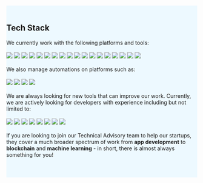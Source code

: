 <link href="https://unpkg.com/tailwindcss@^2/dist/tailwind.min.css" rel="stylesheet">

<div style="background-color: #edf9ff;" class="px-5 py-23">  
  <br>
  <h2 class="text-center text-4xl">Tech Stack</h2>
  <div id="tech-stack">
     <div>We currently work with the following platforms and tools:</div>
     <br>
     <div class="flex-wrap flex justify-center">   
       <a href="https://azure.microsoft.com/" target="_blank"><img style="background-color: transparent;" class="p-5 h-10" src="assets/img/azure.svg"></a>
       <a href="https://azure.microsoft.com/" target="_blank"><img style="background-color: transparent;" class="p-5 h-10" src="assets/img/github.png"></a>
       <a href="https://www.docker.com/" target="_blank"><img style="background-color: transparent;" class="p-5 h-10" src="assets/img/docker.png"></a>
       <a href="https://www.terraform.io/" target="_blank"><img style="background-color: transparent;" class="p-5 h-10" src="assets/img/terraform.png"></a>
       <a href="https://github.com/features/actions" target="_blank"><img style="background-color: transparent;" class="p-5 h-10" src="assets/img/github_actions.png"></a>
       <a href="https://www.skeema.io/" target="_blank"><img style="background-color: transparent;" class="p-5 h-10" src="assets/img/skeema.png"></a>
       <a href="https://developer.wordpress.org/" target="_blank"><img style="background-color: transparent;" class="p-5 h-10" src="assets/img/wordpress.png"></a>
       <a href="https://dev.mysql.com/" target="_blank"><img style="background-color: transparent;" class="p-5 h-10" src="assets/img/mysql.png"></a>
       <a href="https://sass-lang.com/" target="_blank"><img style="background-color: transparent;" class="p-5 h-10" src="assets/img/sass.png"></a>
       <a href="https://d3js.org/" target="_blank"><img style="background-color: transparent;" class="p-5 h-10" src="assets/img/d3.svg"></a>
       <a href="https://jquery.com/" target="_blank"><img style="background-color: transparent;" class="p-5 h-10" src="assets/img/jquery.png"></a>
       <a href="https://www.djangoproject.com/" target="_blank"><img style="background-color: transparent;" class="p-5 h-10" src="assets/img/django.png"></a>
       <a href="https://reactjs.org/" target="_blank"><img style="background-color: transparent;" class="p-5 h-10" src="assets/img/react.png"></a>
       <a href="https://www.python.org/" target="_blank"><img style="background-color: transparent;" class="p-5 h-10" src="assets/img/python.png"></a>
       <a href="https://colab.research.google.com/" target="_blank"><img style="background-color: transparent;" class="p-5 h-10" src="assets/img/colab.png"></a>
       <a href="https://marketingplatform.google.com/intl/en_uk/about/analytics/" target="_blank"><img style="background-color: transparent;" class="p-5 h-10" src="assets/img/google_analytics.png"></a>
       <a href="https://radimrehurek.com/gensim/" target="_blank"><img style="background-color: transparent;" class="p-5 h-10" src="assets/img/gensim.png"></a>
       <a href="https://storybook.js.org/" target="_blank"><img style="background-color: transparent;" class="p-5 h-10" src="assets/img/storybook.png"></a>
     </div>
      <br>
     <div>We also manage automations on platforms such as:</div>
      <br>
     <div class="flex-wrap flex justify-center">  
       <a href="https://developers.facebook.com/" target="_blank"><img style="background-color: transparent;" class="p-5 h-10" src="assets/img/facebook.png"></a>
       <a href="https://developers.hubspot.com/docs/api/overview" target="_blank"><img style="background-color: transparent;" class="p-5 h-10" src="assets/img/hubspot.png"></a>
       <a href="https://api.slack.com/" target="_blank"><img style="background-color: transparent;" class="p-5 h-10" src="assets/img/slack.png"></a>
       <a href="https://workspace.google.com/" target="_blank"><img style="background-color: transparent;" class="p-5 h-10" style="height: 20px;transform: translate(0px, 10px);" src="assets/img/google_workspace.png"></a>
     </div>
      <br>
     <div>We are always looking for new tools that can improve our work. Currently, we are actively looking for developers with experience including but not limited to:</div>
      <br>
     <div class="flex-wrap flex justify-center">  
       <a href="https://nodejs.org/" target="_blank"><img style="background-color: transparent;" class="p-5 h-10" src="assets/img/nodejs.png"></a>  
       <a href="https://www.mongodb.com/" target="_blank"><img style="background-color: transparent;" class="p-5 h-10" src="assets/img/MongoDB.png"></a>
       <a href="https://rocket.chat/" target="_blank"><img style="background-color: transparent;" class="p-5 h-10" src="assets/img/rocket_chat.svg"></a>
       <a href="https://aws.amazon.com/" target="_blank"><img style="background-color: transparent;" class="p-5 h-10" src="assets/img/aws.png"></a>
       <a href="https://www.digitalocean.com/" target="_blank"><img style="background-color: transparent;" class="p-5 h-10" src="assets/img/digitalocean.svg"></a>
       <a href="https://laravel.com/" target="_blank"><img style="background-color: transparent;" class="p-5 h-10" src="assets/img/laravel.png"></a>
       <a href="https://flask.palletsprojects.com/en/1.1.x/" target="_blank"><img style="background-color: transparent;" class="p-5 h-10" src="assets/img/flask.png"></a>
       <a href="https://vuejs.org/" target="_blank"><img style="background-color: transparent;" class="p-5 h-10" src="assets/img/vue.png"></a>
     </div>
      <br>
     <div>If you are looking to join our Technical Advisory team to help our startups, they cover a much broader spectrum of work from <strong>app development</strong> to <strong>blockchain</strong> and <strong>machine learning</strong> - in short, there is almost always something for you! </div>
      <br>
      <br>
      <br>
  </div>
</div>
